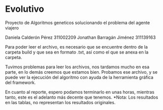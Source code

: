 # Evolutivo
Proyecto de Algoritmos geneticos
solucionando el problema del agente viajero

Daniela Calderón Pérez 311002209
Jonathan Barragán Jiménez 311139163

Para poder leer el archivo, es necesario que se encuentre dentro de la carpeta build y que sea en formato .txt, así como el que se anexa en la carpeta.

Tuvimos problemas para leer los archivos, nos tardamos mucho en esa parte, en lo demás creemos que estamos bien. Probamos ese archivo, y se puede ver la ejecución del algoritmo con ayuda de la herramienta gráfica del framework.

En cuanto al reporte, espero podamos terminarlo en unas horas, mientras tanto, este es el adelanto más decente que tenemos.
*Nota: Los resultados en las tablas, no representan los resultados originales.

